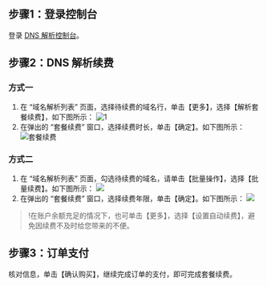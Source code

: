 ## 步骤1：登录控制台

登录 [DNS 解析控制台](https://console.cloud.tencent.com/cns)。

## 步骤2：DNS 解析续费

### 方式一
1. 在 “域名解析列表” 页面，选择待续费的域名行，单击【更多】，选择【解析套餐续费】，如下图所示：
![1](https://main.qcloudimg.com/raw/99843dfe843865f327d5e7271356ca62.png)
2. 在弹出的 “套餐续费” 窗口，选择续费时长，单击【确定】。如下图所示：
![套餐续费](https://main.qcloudimg.com/raw/f52cd3e6db8c9b3b566a6aba958b6a99.png)

### 方式二
1.  在 “域名解析列表” 页面，勾选待续费的域名，请单击【批量操作】，选择【批量续费】。如下图所示：
![](https://main.qcloudimg.com/raw/d7541261acc4cde83200720ded9a61a0.png)
2.  在弹出的 “套餐续费” 窗口，选择续费年限，单击【确定】。如下图所示：
![](https://main.qcloudimg.com/raw/7d4a23dfcc35e9866ea466e2e93678d8.png)
>!在账户余额充足的情况下，也可单击【更多】，选择【设置自动续费】，避免因续费不及时给您带来的不便。  


## 步骤3：订单支付
核对信息，单击【确认购买】，继续完成订单的支付，即可完成套餐续费。
